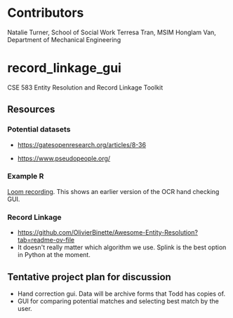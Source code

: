 # Contributors 
Natalie Turner, School of Social Work
Terresa Tran, MSIM
Honglam Van, Department of Mechanical Engineering

# record_linkage_gui
CSE 583 Entity Resolution and Record Linkage Toolkit


## Resources


### Potential datasets
- https://gatesopenresearch.org/articles/8-36

- https://www.pseudopeople.org/


### Example R 
[Loom recording](https://www.loom.com/share/30cd84444341433492a7a40150a41824?sid=310023e0-429f-4c50-a3c5-49c512780c94). This shows an earlier version of the OCR hand checking GUI. 

### Record Linkage
- https://github.com/OlivierBinette/Awesome-Entity-Resolution?tab=readme-ov-file 
- It doesn't really matter which algorithm we use. Splink is the best option in Python at the moment. 

## Tentative project plan for discussion
- Hand correction gui. Data will be archive forms that Todd has copies of. 
- GUI for comparing potential matches and selecting best match by the user. 

 
